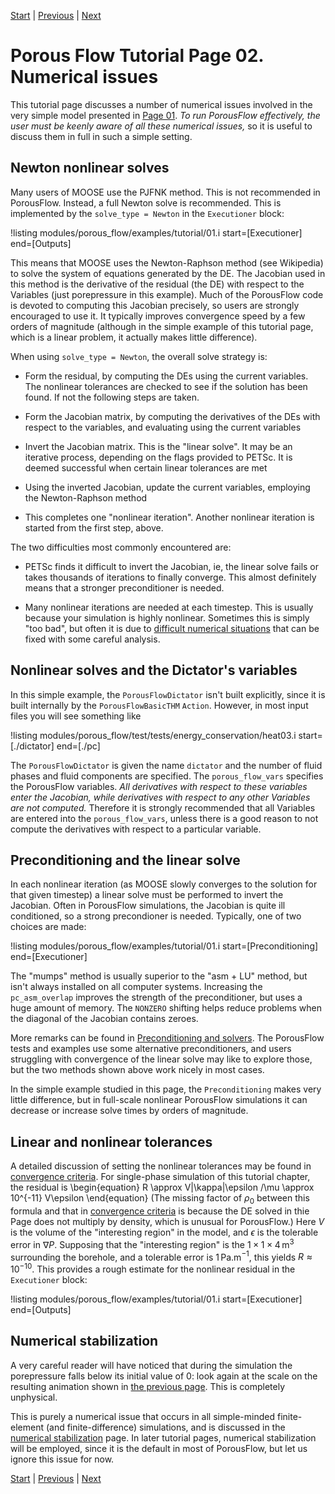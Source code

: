 [Start](porous_flow/tutorial_00.md) |
[Previous](porous_flow/tutorial_01.md) |
[Next](porous_flow/tutorial_03.md)

# Porous Flow Tutorial Page 02.  Numerical issues

This tutorial page discusses a number of numerical issues involved in the very simple model presented in [Page 01](porous_flow/tutorial_01.md).  *To run PorousFlow effectively, the user must be keenly aware of all these numerical issues,* so it is useful to discuss them in full in such a simple setting.

## Newton nonlinear solves

Many users of MOOSE use the PJFNK method.  This is not recommended in PorousFlow.  Instead, a full Newton solve is recommended.  This is implemented by the `solve_type = Newton` in the `Executioner` block:

!listing modules/porous_flow/examples/tutorial/01.i start=[Executioner] end=[Outputs]

This means that MOOSE uses the Newton-Raphson method (see Wikipedia) to solve the system of equations generated by the DE.  The Jacobian used in this method is the derivative of the residual (the DE) with respect to the Variables (just porepressure in this example).  Much of the PorousFlow code is devoted to computing this Jacobian precisely, so users are strongly encouraged to use it.  It typically improves convergence speed by a few orders of magnitude (although in the simple example of this tutorial page, which is a linear problem, it actually makes little difference).

When using `solve_type = Newton`, the overall solve strategy is:

- Form the residual, by computing the DEs using the current variables.
  The nonlinear tolerances are checked to see if the solution has been
  found.  If not the following steps are taken.

- Form the Jacobian matrix, by computing the derivatives of the DEs
  with respect to the variables, and evaluating using the current
  variables

- Invert the Jacobian matrix.  This is the "linear solve".  It may be
  an iterative process, depending on the flags provided to PETSc.  It
  is deemed successful when certain linear tolerances are met

- Using the inverted Jacobian, update the current variables, employing
  the Newton-Raphson method

- This completes one "nonlinear iteration".  Another nonlinear
  iteration is started from the first step, above.

The two difficulties most commonly encountered are:

- PETSc finds it difficult to invert the Jacobian, ie, the linear
  solve fails or takes thousands of iterations to finally converge.
  This almost definitely means that a stronger preconditioner is
  needed.

- Many nonlinear iterations are needed at each timestep.  This is
  usually because your simulation is highly nonlinear.  Sometimes this
  is simply "too bad", but often it is due to [difficult numerical situations](nonlinear_convergence_problems.md) that can
  be fixed with some careful analysis.


## Nonlinear solves and the Dictator's variables

In this simple example, the `PorousFlowDictator` isn't built explicitly, since it is built internally by the `PorousFlowBasicTHM` `Action`.  However, in most input files you will see something like

!listing modules/porous_flow/test/tests/energy_conservation/heat03.i start=[./dictator] end=[./pc]

The `PorousFlowDictator` is given the name `dictator` and the number of fluid phases and fluid components are specified.  The `porous_flow_vars` specifies the PorousFlow variables.  *All derivatives with respect to these variables enter the Jacobian, while derivatives with respect to any other Variables are not computed.*  Therefore it is strongly recommended that all Variables are entered into the `porous_flow_vars`, unless there is a good reason to not compute the derivatives with respect to a particular variable.

## Preconditioning and the linear solve

In each nonlinear iteration (as MOOSE slowly converges to the solution for that given timestep) a linear solve must be performed to invert the Jacobian.  Often in PorousFlow simulations, the Jacobian is quite ill conditioned, so a strong precondioner is needed.  Typically, one of two choices are made:

!listing modules/porous_flow/examples/tutorial/01.i start=[Preconditioning] end=[Executioner]

The "mumps" method is usually superior to the "asm + LU" method, but isn't always installed on all computer systems.  Increasing the `pc_asm_overlap` improves the strength of the preconditioner, but uses a huge amount of memory.  The `NONZERO` shifting helps reduce problems when the diagonal of the Jacobian contains zeroes.

More remarks can be found in [Preconditioning and solvers](porous_flow/solvers.md).  The PorousFlow tests and examples use some alternative preconditioners, and users struggling with convergence of the linear solve may like to explore those, but the two methods shown above work nicely in most cases.

In the simple example studied in this page, the `Preconditioning` makes very little difference, but in full-scale nonlinear PorousFlow simulations it can decrease or increase solve times by orders of magnitude.

## Linear and nonlinear tolerances

A detailed discussion of setting the nonlinear tolerances may be found in [convergence criteria](porous_flow/convergence.md).  For single-phase simulation of this tutorial chapter, the residual is
\begin{equation}
R \approx V|\kappa|\epsilon /\mu \approx 10^{-11} V\epsilon
\end{equation}
(The missing factor of $\rho_{0}$ between this formula and that in [convergence criteria](porous_flow/convergence.md) is because the DE solved in thie Page does not multiply by density, which is unusual for PorousFlow.)  Here $V$ is the volume of the "interesting region" in the model, and $\epsilon$ is the tolerable error in $\nabla P$.  Supposing that the "interesting region" is the $1\times 1\times 4\,$m$^{3}$ surrounding the borehole, and a tolerable error is 1$\,$Pa.m$^{-1}$, this yields $R\approx 10^{-10}$.  This provides a rough estimate for the nonlinear residual in the `Executioner` block:

!listing modules/porous_flow/examples/tutorial/01.i start=[Executioner] end=[Outputs]

## Numerical stabilization

A very careful reader will have noticed that during the simulation the porepressure falls below its initial value of 0: look again at the scale on the resulting animation shown in [the previous page](porous_flow/tutorial_01.md).  This is completely unphysical.

This is purely a numerical issue that occurs in all simple-minded finite-element (and finite-difference) simulations, and is discussed in the [numerical stabilization](porous_flow/stabilization.md) page.  In later tutorial pages, numerical stabilization will be employed, since it is the default in most of PorousFlow, but let us ignore this issue for now.

[Start](porous_flow/tutorial_00.md) |
[Previous](porous_flow/tutorial_01.md) |
[Next](porous_flow/tutorial_03.md)
